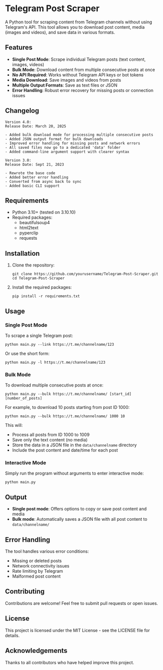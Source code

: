 # Telegram Post Scraper

A Python tool for scraping content from Telegram channels without using Telegram's API. This tool allows you to download post content, media (images and videos), and save data in various formats.

## Features

- **Single Post Mode**: Scrape individual Telegram posts (text content, images, videos)
- **Bulk Mode**: Download content from multiple consecutive posts at once
- **No API Required**: Works without Telegram API keys or bot tokens
- **Media Download**: Save images and videos from posts
- **Multiple Output Formats**: Save as text files or JSON
- **Error Handling**: Robust error recovery for missing posts or connection issues

## Changelog

```
Version 4.0:
Release Date: March 20, 2025

- Added bulk download mode for processing multiple consecutive posts
- Added JSON output format for bulk downloads
- Improved error handling for missing posts and network errors
- All saved files now go to a dedicated 'data' folder
- Added command-line argument support with clearer syntax

Version 3.0:
Release Date: Sept 21, 2023

- Rewrote the base code
- Added better error handling
- Converted from async back to sync
- Added basic CLI support
```

## Requirements

- Python 3.10+ (tested on 3.10.10)
- Required packages:
  - beautifulsoup4
  - html2text
  - pyperclip
  - requests

## Installation

1. Clone the repository:
   ```
   git clone https://github.com/yourusername/Telegram-Post-Scraper.git
   cd Telegram-Post-Scraper
   ```

2. Install the required packages:
   ```
   pip install -r requirements.txt
   ```

## Usage

### Single Post Mode

To scrape a single Telegram post:

```
python main.py --link https://t.me/channelname/123
```

Or use the short form:

```
python main.py -l https://t.me/channelname/123
```

### Bulk Mode

To download multiple consecutive posts at once:

```
python main.py --bulk https://t.me/channelname/ [start_id] [number_of_posts]
```

For example, to download 10 posts starting from post ID 1000:

```
python main.py --bulk https://t.me/channelname/ 1000 10
```

This will:
- Process all posts from ID 1000 to 1009
- Save only the text content (no media)
- Store the data in a JSON file in the `data/channelname` directory
- Include the post content and date/time for each post

### Interactive Mode

Simply run the program without arguments to enter interactive mode:

```
python main.py
```

## Output

- **Single post mode**: Offers options to copy or save post content and media
- **Bulk mode**: Automatically saves a JSON file with all post content to `data/channelname/`

## Error Handling

The tool handles various error conditions:
- Missing or deleted posts
- Network connectivity issues
- Rate limiting by Telegram
- Malformed post content

## Contributing

Contributions are welcome! Feel free to submit pull requests or open issues.

## License

This project is licensed under the MIT License - see the LICENSE file for details.

## Acknowledgements

Thanks to all contributors who have helped improve this project.